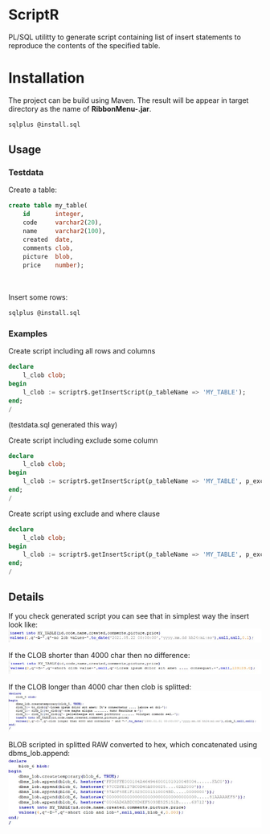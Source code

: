 # ScriptR
PL/SQL utilitty to generate script containing list of insert statements to reproduce the contents of the specified table.

# Installation
The project can be build using Maven. The result will be appear in target directory as the name of **RibbonMenu-<version>.jar**.
```sh
sqlplus @install.sql
```
## Usage
    
### Testdata
    
Create a table:    
```sql
create table my_table(
    id       integer,
    code     varchar2(20),
    name     varchar2(100),
    created  date,
    comments clob,
    picture  blob,
    price    number);
  
  
```  

Insert some rows:
```sh
sqlplus @install.sql
```    

### Examples
    
Create script including all rows and columns
```sql
declare
    l_clob clob;
begin
    l_clob := scriptr$.getInsertScript(p_tableName => 'MY_TABLE');               
end;
/    
``` 
(testdata.sql generated this way)      
    
Create script including exclude some column
```sql
declare
    l_clob clob;
begin
    l_clob := scriptr$.getInsertScript(p_tableName => 'MY_TABLE', p_excludedCols => 'ID,PICTURE');               
end;
/    
```     
    
Create script using exclude and where clause
```sql
declare
    l_clob clob;
begin
    l_clob := scriptr$.getInsertScript(p_tableName => 'MY_TABLE', p_excludedCols => 'ID,PICTURE', p_where => 'ID=1');               
end;
/    
```   
    
## Details    
If you check generated script you can see that in simplest way the insert look like:
![](md/example1.jpg)
    
If the CLOB shorter than 4000 char then no difference:
![](md/example2.jpg)
    
If the CLOB longer than 4000 char then clob is splitted: 
![](md/example3.jpg)    

BLOB scripted in splitted RAW converted to hex, which concatenated using dbms_lob.append: 
![](md/example4.jpg)      
